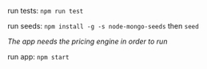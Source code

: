 run tests: `npm run test`

run seeds: `npm install -g -s node-mongo-seeds` then `seed`

*The app needs the pricing engine in order to run*

run app: `npm start`